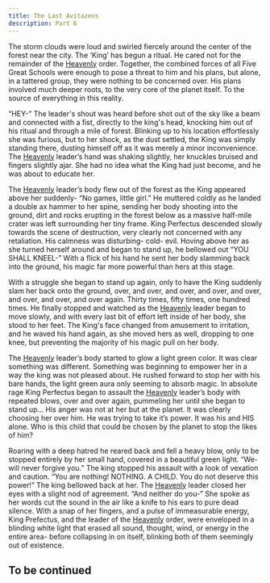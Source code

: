 ```yaml
---
title: The Last Avitazens
description: Part 6
---
```


The storm clouds were loud and swirled fiercely around the center of the forest near the city. The ‘King’ has begun a ritual. He cared not for the remainder of the [Heavenly](/wiki/reference/groups/vita/heavenly/) order. Together, the combined forces of all Five Great Schools were enough to pose a threat to him and his plans, but alone, in a tattered group, they were nothing to be concerned over. His plans involved much deeper roots, to the very core of the planet itself. To the source of everything in this reality.

“HEY-” The leader's shout was heard before shot out of the sky like a beam and connected with a fist, directly to the king's head, knocking him out of his ritual and through a mile of forest. Blinking up to his location effortlessly she was furious, but to her shock, as the dust settled, the King was simply standing there, dusting himself off as it was merely a minor inconvenience. The [Heavenly](/wiki/reference/groups/vita/heavenly/) leader’s hand was shaking slightly, her knuckles bruised and fingers slightly ajar. She had no idea what the King had just become, and he was about to educate her.

The [Heavenly](/wiki/reference/groups/vita/heavenly/) leader’s body flew out of the forest as the King appeared above her suddenly- “No games, little girl.” He muttered coldly as he landed a double ax hammer to her spine, sending her body shooting into the ground, dirt and rocks erupting in the forest below as a massive half-mile crater was left surrounding her tiny frame. King Perfectus descended slowly towards the scene of destruction, very clearly not concerned with any retaliation. His calmness was disturbing- cold- evil. Hoving above her as she turned herself around and began to stand up, he bellowed out “YOU SHALL KNEEL-” With a flick of his hand he sent her body slamming back into the ground, his magic far more powerful than hers at this stage.

With a struggle she began to stand up again, only to have the King suddenly slam her back onto the ground, over, and over, and over, and over, and over, and over, and over, and over again. Thirty times, fifty times, one hundred times. He finally stopped and watched as the [Heavenly](/wiki/reference/groups/vita/heavenly/) leader began to move slowly, and with every last bit of effort left inside of her body, she stood to her feet. The King's face changed from amusement to irritation, and he waved his hand again, as she moved hers as well, dropping to one knee, but preventing the majority of his magic pull on her body.

The [Heavenly](/wiki/reference/groups/vita/heavenly/) leader’s body started to glow a light green color. It was clear something was different. Something was beginning to empower her in a way the king was not pleased about. He rushed forward to stop her with his bare hands, the light green aura only seeming to absorb magic. In absolute rage King Perfectus began to assault the [Heavenly](/wiki/reference/groups/vita/heavenly/) leader’s body with repeated blows, over and over again, pummeling her until she began to stand up… His anger was not at her but at the planet. It was clearly choosing her over him. He was trying to take it’s power. It was his and HIS alone. Who is this child that could be chosen by the planet to stop the likes of him?

Roaring with a deep hatred he reared back and fell a heavy blow, only to be stopped entirely by her small hand, covered in a beautiful green light. “We- will never forgive you.” The king stopped his assault with a look of vexation and caution. “You are nothing! NOTHING. A CHILD. You do not deserve this power!” The king bellowed back at her. The [Heavenly](/wiki/reference/groups/vita/heavenly/) leader closed her eyes with a slight nod of agreement. “And neither do you-” She spoke as her words cut the sound in the air like a knife to his ears to pure dead silence. With a snap of her fingers, and a pulse of immeasurable energy, King Prefectus, and the leader of the [Heavenly](/wiki/reference/groups/vita/heavenly/) order, were enveloped in a blinding white light that erased all sound, thought, wind, or energy in the entire area- before collapsing in on itself, blinking both of them seemingly out of existence.

## To be continued